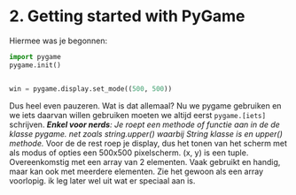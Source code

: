 # 2. Getting started with PyGame

Hiermee was je begonnen:
```python
import pygame
pygame.init()


win = pygame.display.set_mode((500, 500))
```
Dus heel even pauzeren. Wat is dat allemaal? Nu we pygame gebruiken en we iets daarvan willen gebruiken moeten we altijd eerst `pygame.[iets]` schrijven.
*__Enkel voor nerds__: Je roept een methode of functie aan in de de klasse pygame. net zoals string.upper() waarbij String klasse is en upper() methode.*
Voor de de rest roep je display, dus het tonen van het scherm met als modus of opties een 500x500 pixelscherm. (x, y) is een tuple. Overeenkomstig met een array van 2 elementen. Vaak gebruikt en handig, maar kan ook met meerdere elementen. Zie het gewoon als een array voorlopig. ik leg later wel uit wat er speciaal aan is. 
